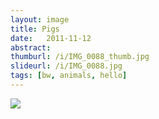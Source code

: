 ```yaml
---
layout: image
title: Pigs
date:   2011-11-12
abstract:
thumburl: /i/IMG_0088_thumb.jpg
slideurl: /i/IMG_0088.jpg
tags: [bw, animals, hello]
---
```

![]({{site.url}}/i/IMG_0088.jpg)
